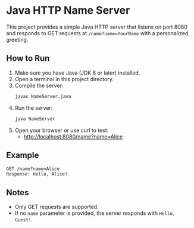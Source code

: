 # Java HTTP Name Server

This project provides a simple Java HTTP server that listens on port 8080 and responds to GET requests at `/name?name=YourName` with a personalized greeting.

## How to Run

1. Make sure you have Java (JDK 8 or later) installed.
2. Open a terminal in this project directory.
3. Compile the server:
   ```sh
   javac NameServer.java
   ```
4. Run the server:
   ```sh
   java NameServer
   ```
5. Open your browser or use curl to test:
   - [http://localhost:8080/name?name=Alice](http://localhost:8080/name?name=Alice)

## Example

```
GET /name?name=Alice
Response: Hello, Alice!
```

## Notes
- Only GET requests are supported.
- If no `name` parameter is provided, the server responds with `Hello, Guest!`.

